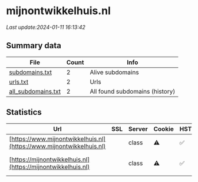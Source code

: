 # mijnontwikkelhuis.nl
*Last update:2024-01-11 16:13:42*
## Summary data
| File       | Count | Info |
|------------|-------|------|
|[subdomains.txt](/data/mijnontwikkelhuis/subdomains.txt)|2|Alive subdomains|
|[urls.txt](/data/mijnontwikkelhuis/urls.txt)|2|Urls|
|[all_subdomains.txt](/data/mijnontwikkelhuis/all_subdomains.txt)|2|All found subdomains (history)|
## Statistics
| Url | SSL | Server | Cookie | HSTS | CSP | XFO | XXP | RP | Tech |
|------------|-------|------|------|------|------|------|------|------|------|
|[https://www.mijnontwikkelhuis.nl](https://www.mijnontwikkelhuis.nl)| |class|:warning: |:white_check_mark: |:warning: | |:white_check_mark: |:white_check_mark: |HSTS|
|[https://mijnontwikkelhuis.nl](https://mijnontwikkelhuis.nl)| |class|:warning: |:white_check_mark: |:warning: | |:white_check_mark: |:white_check_mark: |IIS:10.0 Windows Ser...|